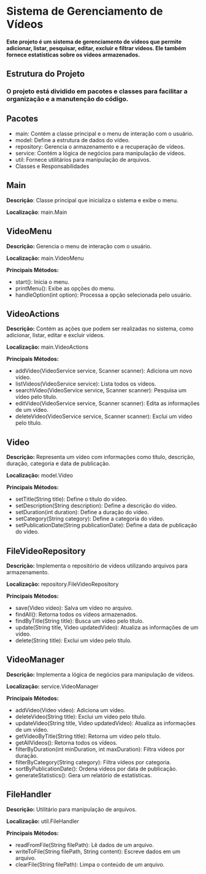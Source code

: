 # Sistema de Gerenciamento de Vídeos
#### Este projeto é um sistema de gerenciamento de vídeos que permite adicionar, listar, pesquisar, editar, excluir e filtrar vídeos. Ele também fornece estatísticas sobre os vídeos armazenados.

## Estrutura do Projeto
### O projeto está dividido em pacotes e classes para facilitar a organização e a manutenção do código.

## Pacotes
- main: Contém a classe principal e o menu de interação com o usuário.
- model: Define a estrutura de dados do vídeo.
- repository: Gerencia o armazenamento e a recuperação de vídeos.
- service: Contém a lógica de negócios para manipulação de vídeos.
- util: Fornece utilitários para manipulação de arquivos.
- Classes e Responsabilidades
## Main
**Descrição**: Classe principal que inicializa o sistema e exibe o menu.

**Localização**: main.Main
## VideoMenu
**Descrição:** Gerencia o menu de interação com o usuário.

**Localização:** main.VideoMenu

**Principais Métodos:**
- start(): Inicia o menu.
- printMenu(): Exibe as opções do menu.
- handleOption(int option): Processa a opção selecionada pelo usuário.
## VideoActions
**Descrição:** Contém as ações que podem ser realizadas no sistema, como adicionar, listar, editar e excluir vídeos.

**Localização:** main.VideoActions

**Principais Métodos:**
- addVideo(VideoService service, Scanner scanner): Adiciona um novo vídeo.
- listVideos(VideoService service): Lista todos os vídeos.
- searchVideo(VideoService service, Scanner scanner): Pesquisa um vídeo pelo título.
- editVideo(VideoService service, Scanner scanner): Edita as informações de um vídeo.
- deleteVideo(VideoService service, Scanner scanner): Exclui um vídeo pelo título.
## Video
**Descrição:** Representa um vídeo com informações como título, descrição, duração, categoria e data de publicação.

**Localização:** model.Video

**Principais Métodos:**
- setTitle(String title): Define o título do vídeo.
- setDescription(String description): Define a descrição do vídeo.
- setDuration(int duration): Define a duração do vídeo.
- setCategory(String category): Define a categoria do vídeo.
- setPublicationDate(String publicationDate): Define a data de publicação do vídeo.
## FileVideoRepository
**Descrição:** Implementa o repositório de vídeos utilizando arquivos para armazenamento.

**Localização:** repository.FileVideoRepository

**Principais Métodos:**

- save(Video video): Salva um vídeo no arquivo.
- findAll(): Retorna todos os vídeos armazenados.
- findByTitle(String title): Busca um vídeo pelo título.
- update(String title, Video updatedVideo): Atualiza as informações de um vídeo.
- delete(String title): Exclui um vídeo pelo título.

## VideoManager
**Descrição:** Implementa a lógica de negócios para manipulação de vídeos.

**Localização:** service.VideoManager

**Principais Métodos:**
- addVideo(Video video): Adiciona um vídeo.
- deleteVideo(String title): Exclui um vídeo pelo título.
- updateVideo(String title, Video updatedVideo): Atualiza as informações de um vídeo.
- getVideoByTitle(String title): Retorna um vídeo pelo título.
- getAllVideos(): Retorna todos os vídeos.
- filterByDuration(int minDuration, int maxDuration): Filtra vídeos por duração.
- filterByCategory(String category): Filtra vídeos por categoria.
- sortByPublicationDate(): Ordena vídeos por data de publicação.
- generateStatistics(): Gera um relatório de estatísticas.
## FileHandler
**Descrição:** Utilitário para manipulação de arquivos.

**Localização:** util.FileHandler

**Principais Métodos:**
- readFromFile(String filePath): Lê dados de um arquivo.
- writeToFile(String filePath, String content): Escreve dados em um arquivo.
- clearFile(String filePath): Limpa o conteúdo de um arquivo.